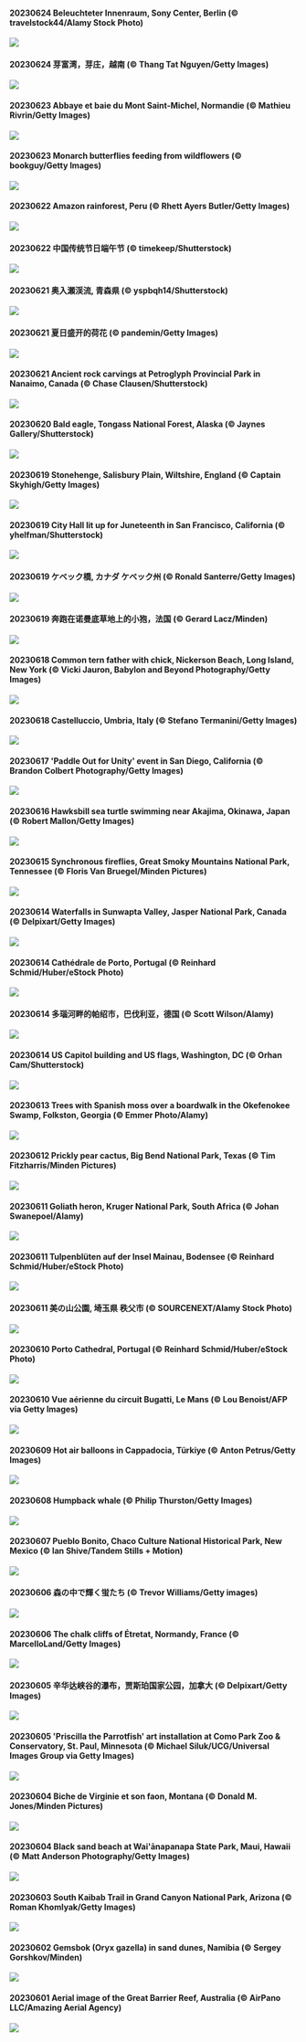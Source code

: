 #### 20230624 Beleuchteter Innenraum, Sony Center, Berlin (© travelstock44/Alamy Stock Photo)

![](20230624_SonyCenterDome_1920x1080.jpg)

#### 20230624 芽富湾，芽庄，越南 (© Thang Tat Nguyen/Getty Images)

![](20230624_NhaTrang_1920x1080.jpg)

#### 20230623 Abbaye et baie du Mont Saint-Michel, Normandie (© Mathieu Rivrin/Getty Images)

![](20230623_SaintMichel_1920x1080.jpg)

#### 20230623 Monarch butterflies feeding from wildflowers (© bookguy/Getty Images)

![](20230623_PollinatorMonarch_1920x1080.jpg)

#### 20230622 Amazon rainforest, Peru (© Rhett Ayers Butler/Getty Images)

![](20230622_PeruAmazon_1920x1080.jpg)

#### 20230622 中国传统节日端午节 (© timekeep/Shutterstock)

![](20230622_DragonBoatFestival_1920x1080.jpg)

#### 20230621 奥入瀬渓流, 青森県 (© yspbqh14/Shutterstock)

![](20230621_Summersolstice_1920x1080.jpg)

#### 20230621 夏日盛开的荷花 (© pandemin/Getty Images)

![](20230621_SummerSolstice_1920x1080.jpg)

#### 20230621 Ancient rock carvings at Petroglyph Provincial Park in Nanaimo, Canada (© Chase Clausen/Shutterstock)

![](20230621_NationalIndigenousPeoplesDay_1920x1080.jpg)

#### 20230620 Bald eagle, Tongass National Forest, Alaska (© Jaynes Gallery/Shutterstock)

![](20230620_EagleTree_1920x1080.jpg)

#### 20230619 Stonehenge, Salisbury Plain, Wiltshire, England (© Captain Skyhigh/Getty Images)

![](20230619_StonehengeSalisbury_1920x1080.jpg)

#### 20230619 City Hall lit up for Juneteenth in San Francisco, California (© yhelfman/Shutterstock)

![](20230619_SanFranHall_1920x1080.jpg)

#### 20230619 ケベック橋, カナダ ケベック州 (© Ronald Santerre/Getty Images)

![](20230619_QuebecCityBridge_1920x1080.jpg)

#### 20230619 奔跑在诺曼底草地上的小狍，法国 (© Gerard Lacz/Minden)

![](20230619_Fawn_1920x1080.jpg)

#### 20230618 Common tern father with chick, Nickerson Beach, Long Island, New York (© Vicki Jauron, Babylon and Beyond Photography/Getty Images)

![](20230618_TernFather_1920x1080.jpg)

#### 20230618 Castelluccio, Umbria, Italy (© Stefano Termanini/Getty Images)

![](20230618_CastelluccioUmbria_1920x1080.jpg)

#### 20230617 'Paddle Out for Unity' event in San Diego, California (© Brandon Colbert Photography/Getty Images)

![](20230617_SurfSanDiego_1920x1080.jpg)

#### 20230616 Hawksbill sea turtle swimming near Akajima, Okinawa, Japan (© Robert Mallon/Getty Images)

![](20230616_HawksbillTurtle_1920x1080.jpg)

#### 20230615 Synchronous fireflies, Great Smoky Mountains National Park, Tennessee (© Floris Van Bruegel/Minden Pictures)

![](20230615_SmokyFireflies_1920x1080.jpg)

#### 20230614 Waterfalls in Sunwapta Valley, Jasper National Park, Canada (© Delpixart/Getty Images)

![](20230614_WaterfallsSunwaptaValley_1920x1080.jpg)

#### 20230614 Cathédrale de Porto, Portugal (© Reinhard Schmid/Huber/eStock Photo)

![](20230614_PortugalDay_1920x1080.jpg)

#### 20230614 多瑙河畔的帕绍市，巴伐利亚，德国 (© Scott Wilson/Alamy)

![](20230614_PassauSunsetJune_1920x1080.jpg)

#### 20230614 US Capitol building and US flags, Washington, DC (© Orhan Cam/Shutterstock)

![](20230614_FlagDayCapitol_1920x1080.jpg)

#### 20230613 Trees with Spanish moss over a boardwalk in the Okefenokee Swamp, Folkston, Georgia (© Emmer Photo/Alamy)

![](20230613_OkefenokeeSwamp_1920x1080.jpg)

#### 20230612 Prickly pear cactus, Big Bend National Park, Texas (© Tim Fitzharris/Minden Pictures)

![](20230612_BigBendAnniv_1920x1080.jpg)

#### 20230611 Goliath heron, Kruger National Park, South Africa (© Johan Swanepoel/Alamy)

![](20230611_GoliathHeron_1920x1080.jpg)

#### 20230611 Tulpenblüten auf der Insel Mainau, Bodensee (© Reinhard Schmid/Huber/eStock Photo)

![](20230611_GartenTagTulpen_1920x1080.jpg)

#### 20230611 美の山公園, 埼玉県 秩父市 (© SOURCENEXT/Alamy Stock Photo)

![](20230611_Ajisai_1920x1080.jpg)

#### 20230610 Porto Cathedral, Portugal (© Reinhard Schmid/Huber/eStock Photo)

![](20230610_PortugalDay_1920x1080.jpg)

#### 20230610 Vue aérienne du circuit Bugatti, Le Mans (© Lou Benoist/AFP via Getty Images)

![](20230610_LeMansCentenary_1920x1080.jpg)

#### 20230609 Hot air balloons in Cappadocia, Türkiye (© Anton Petrus/Getty Images)

![](20230609_BalloonsTurkey_1920x1080.jpg)

#### 20230608 Humpback whale (© Philip Thurston/Getty Images)

![](20230608_PlayfulHumpback_1920x1080.jpg)

#### 20230607 Pueblo Bonito, Chaco Culture National Historical Park, New Mexico (© Ian Shive/Tandem Stills + Motion)

![](20230607_ChacoCulture_1920x1080.jpg)

#### 20230606 森の中で輝く蛍たち (© Trevor Williams/Getty images)

![](20230606_Mangzhong_1920x1080.jpg)

#### 20230606 The chalk cliffs of Étretat, Normandy, France (© MarcelloLand/Getty Images)

![](20230606_CliffsEtretat_1920x1080.jpg)

#### 20230605 辛华达峡谷的瀑布，贾斯珀国家公园，加拿大 (© Delpixart/Getty Images)

![](20230605_WaterfallsSunwaptaValley_1920x1080.jpg)

#### 20230605 'Priscilla the Parrotfish' art installation at Como Park Zoo & Conservatory, St. Paul, Minnesota (© Michael Siluk/UCG/Universal Images Group via Getty Images)

![](20230605_PlasticParrotfish_1920x1080.jpg)

#### 20230604 Biche de Virginie et son faon, Montana  (© Donald M. Jones/Minden Pictures)

![](20230604_OdocoileusVirginianus_1920x1080.jpg)

#### 20230604 Black sand beach at Wai'ānapanapa State Park, Maui, Hawaii (© Matt Anderson Photography/Getty Images)

![](20230604_MauiBeach_1920x1080.jpg)

#### 20230603 South Kaibab Trail in Grand Canyon National Park, Arizona (© Roman Khomlyak/Getty Images)

![](20230603_SouthKaibabTrail_1920x1080.jpg)

#### 20230602 Gemsbok (Oryx gazella) in sand dunes, Namibia (© Sergey Gorshkov/Minden)

![](20230602_GemsbokNamibia_1920x1080.jpg)

#### 20230601 Aerial image of the Great Barrier Reef, Australia (© AirPano LLC/Amazing Aerial Agency)

![](20230601_ReefAwareness_1920x1080.jpg)

